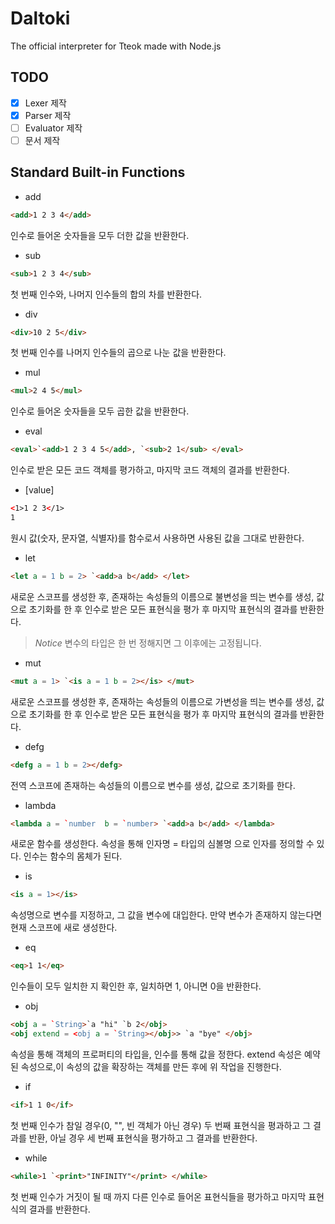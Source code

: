# Daltoki
The official interpreter for Tteok made with Node.js

## TODO

- [x] Lexer 제작
- [x] Parser 제작
- [ ] Evaluator 제작
- [ ] 문서 제작

## Standard Built-in Functions

* add
```html
<add>1 2 3 4</add>
```
인수로 들어온 숫자들을 모두 더한 값을 반환한다.

* sub
```html
<sub>1 2 3 4</sub>
```
첫 번째 인수와, 나머지 인수들의 합의 차를 반환한다.

* div
```html
<div>10 2 5</div>
```
첫 번째 인수를 나머지 인수들의 곱으로 나눈 값을 반환한다.

* mul
```html
<mul>2 4 5</mul>
```
인수로 들어온 숫자들을 모두 곱한 값을 반환한다.

* eval
```html
<eval>`<add>1 2 3 4 5</add>, `<sub>2 1</sub> </eval>
```
인수로 받은 모든 코드 객체를 평가하고, 마지막 코드 객체의 결과를 반환한다.

* \[value\]
```html
<1>1 2 3</1>
1
```
원시 값(숫자, 문자열, 식별자)를 함수로서 사용하면 사용된 값을 그대로 반환한다.

* let
```html
<let a = 1 b = 2> `<add>a b</add> </let>
```
새로운 스코프를 생성한 후, 존재하는 속성들의 이름으로 불변성을 띄는 변수를 생성, 값으로 초기화를 한 후 
인수로 받은 모든 표현식을 평가 후 마지막 표현식의 결과를 반환한다.

> *Notice* 변수의 타입은 한 번 정해지면 그 이후에는 고정됩니다.

* mut
```html
<mut a = 1> `<is a = 1 b = 2></is> </mut>
```

새로운 스코프를 생성한 후, 존재하는 속성들의 이름으로 가변성을 띄는 변수를 생성, 값으로 초기화를 한 후 
인수로 받은 모든 표현식을 평가 후 마지막 표현식의 결과를 반환한다.

* defg
```html
<defg a = 1 b = 2></defg>
```
전역 스코프에 존재하는 속성들의 이름으로 변수를 생성, 값으로 초기화를 한다.

* lambda
```html
<lambda a = `number  b = `number> `<add>a b</add> </lambda>
```
새로운 함수를 생성한다. 속성을 통해 인자명 = 타입의 심볼명 으로 인자를 정의할 수 있다. 인수는 함수의 몸체가 된다.

* is
```html
<is a = 1></is>
```
속성명으로 변수를 지정하고, 그 값을 변수에 대입한다. 만약 변수가 존재하지 않는다면 현재 스코프에 새로 생성한다.

* eq
```html
<eq>1 1</eq>
```
인수들이 모두 일치한 지 확인한 후, 일치하면 1, 아니면 0을 반환한다.

* obj
```html
<obj a = `String>`a "hi" `b 2</obj>
<obj extend = <obj a = `String></obj>> `a "bye" </obj>
```
속성을 통해 객체의 프로퍼티의 타입을, 인수를 통해 값을 정한다.
extend 속성은 예약된 속성으로,이 속성의 값을 확장하는 객체를 만든 후에 위 작업을 진행한다.

* if
```html
<if>1 1 0</if>
```
첫 번째 인수가 참일 경우(0, "", 빈 객체가 아닌 경우) 두 번째 표현식을 평과하고 그 결과를 반환, 아닐 경우 세 번째 표현식을 평가하고 그 결과를 반환한다.

* while
```html
<while>1 `<print>"INFINITY"</print> </while>
```
첫 번째 인수가 거짓이 될 때 까지 다른 인수로 들어온 표현식들을 평가하고 마지막 표현식의 결과를 반환한다.